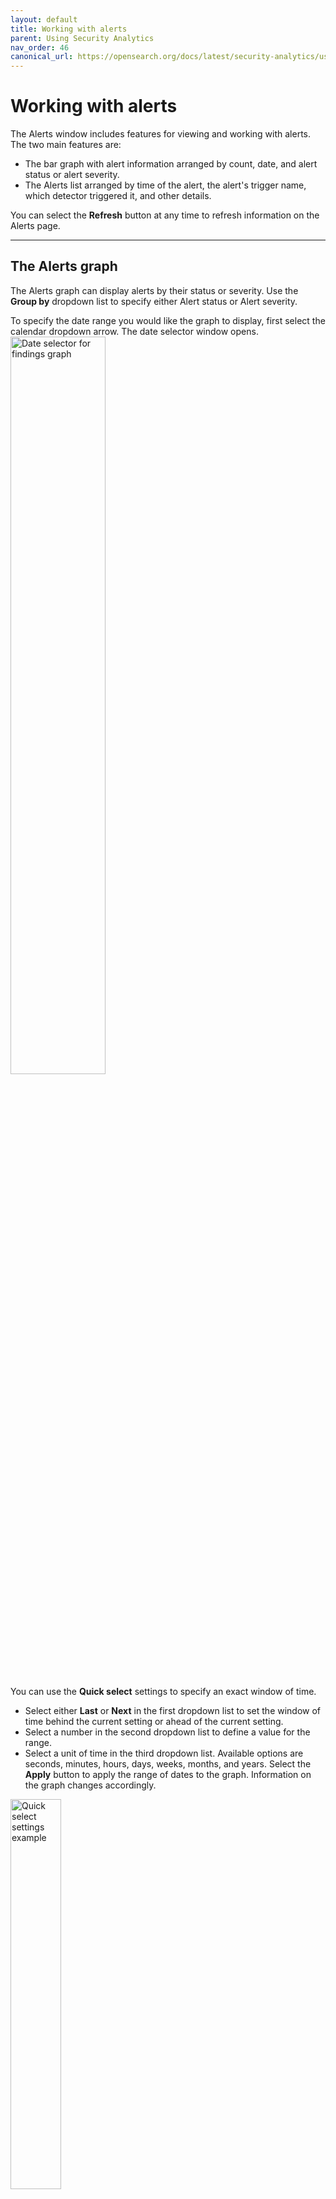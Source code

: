 ```yaml
---
layout: default
title: Working with alerts
parent: Using Security Analytics
nav_order: 46
canonical_url: https://opensearch.org/docs/latest/security-analytics/usage/alerts/
---
```


# Working with alerts

The Alerts window includes features for viewing and working with alerts. The two main features are:
* The bar graph with alert information arranged by count, date, and alert status or alert severity.
* The Alerts list arranged by time of the alert, the alert's trigger name, which detector triggered it, and other details.

You can select the **Refresh** button at any time to refresh information on the Alerts page.

---
## The Alerts graph

The Alerts graph can display alerts by their status or severity. Use the **Group by** dropdown list to specify either Alert status or Alert severity.

To specify the date range you would like the graph to display, first select the calendar dropdown arrow. The date selector window opens.
<br><img src="{{site.url}}{{site.baseurl}}/images/Security/find-date-pick.png" alt="Date selector for findings graph" width="55%">

You can use the **Quick select** settings to specify an exact window of time.
* Select either **Last** or **Next** in the first dropdown list to set the window of time behind the current setting or ahead of the current setting.
* Select a number in the second dropdown list to define a value for the range.
* Select a unit of time in the third dropdown list. Available options are seconds, minutes, hours, days, weeks, months, and years.
Select the **Apply** button to apply the range of dates to the graph. Information on the graph changes accordingly.

<img src="{{site.url}}{{site.baseurl}}/images/Security/quickset.png" alt="Quick select settings example" width="40%">

You can use the left and right arrows to move the window of time behind the current range of dates or ahead of the current range of dates. When you use these arrows, the start date and end date appear in the date range field. You can then select each one to set an absolute, relative, or current date and time. For absolute and relative changes, select the **Update** button to apply the changes.

<img src="{{site.url}}{{site.baseurl}}/images/Security/date-pick.png" alt="Altering date range" width="55%">

As an alternative, you can select an option in the **Commonly used** section (see the preceding image of the calendar dropdown list) to conveniently set a window of time. Options include date ranges such as **Today**, **Yesterday**, **this week**, and **week to date**. 

When one of the commonly used windows of time is selected, you can select the **Show dates** label in the date range field to populate the range of dates. Following that, you can select either the start date or end date to specify by an absolute, relative, or current date and time setting. For absolute and relative changes, select the **Update** button to apply the changes.

As one more alternative, you can select an option from the **Recently used date ranges** section to go back to a previous setting.

---
## The Alerts list

The Alerts list displays all findings according to the time when the alert was triggered, the alert's trigger name, the detector that triggered the alert, the alert status, and alert severity.
Use the **Alert severity** dropdown list to filter the list of alerts by severity. Use the **Status** dropdown list to filter the list by alert status.


